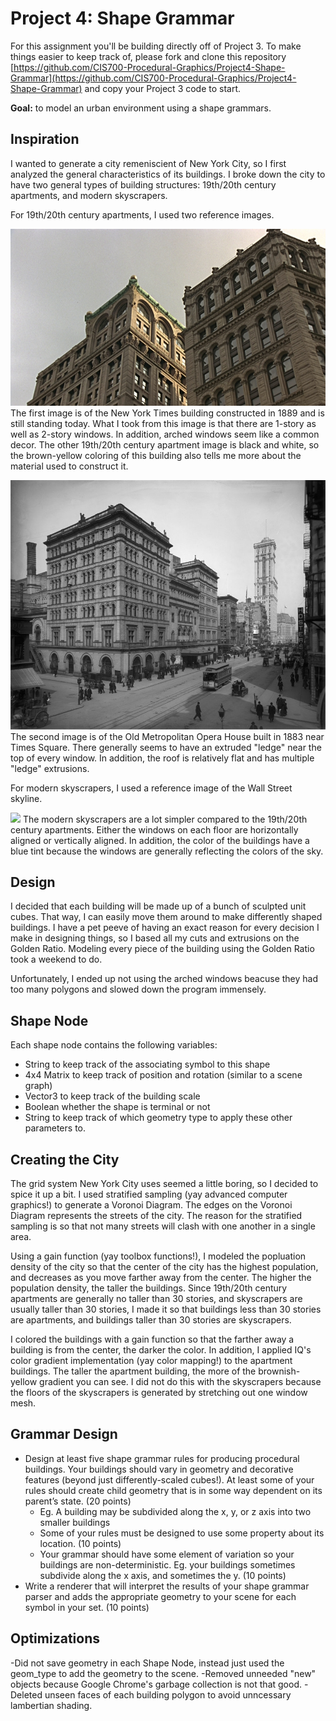 
# Project 4: Shape Grammar

For this assignment you'll be building directly off of Project 3. To make things easier to keep track of, please fork and clone this repository [https://github.com/CIS700-Procedural-Graphics/Project4-Shape-Grammar](https://github.com/CIS700-Procedural-Graphics/Project4-Shape-Grammar) and copy your Project 3 code to start.

**Goal:** to model an urban environment using a shape grammars. 

## Inspiration
I wanted to generate a city remeniscient of New York City, so I first analyzed the general characteristics of its buildings. I broke down the city to have two general types of building structures: 19th/20th century apartments, and modern skyscrapers.


For 19th/20th century apartments, I used two reference images.


![](./img/ref1.jpg)
The first image is of the New York Times building constructed in 1889 and is still standing today. What I took from this image is that there are 1-story as well as 2-story windows. In addition, arched windows seem like a common decor. The other 19th/20th century apartment image is black and white, so the brown-yellow coloring of this building also tells me more about the material used to construct it.


![](./img/ref2.jpg)
The second image is of the Old Metropolitan Opera House built in 1883 near Times Square. There generally seems to have an extruded "ledge" near the top of every window. In addition, the roof is relatively flat and has multiple "ledge" extrusions.


For modern skyscrapers, I used a reference image of the Wall Street skyline.


![](./images/ref3.jpg)
The modern skyscrapers are a lot simpler compared to the 19th/20th century apartments. Either the windows on each floor are horizontally aligned or vertically aligned. In addition, the color of the buildings have a blue tint because the windows are generally reflecting the colors of the sky.

## Design
I decided that each building will be made up of a bunch of sculpted unit cubes. That way, I can easily move them around to make differently shaped buildings. I have a pet peeve of having an exact reason for every decision I make in designing things, so I based all my cuts and extrusions on the Golden Ratio. Modeling every piece of the building using the Golden Ratio took a weekend to do.

Unfortunately, I ended up not using the arched windows beacuse they had too many polygons and slowed down the program immensely.

## Shape Node
Each shape node contains the following variables: 
- String to keep track of the associating symbol to this shape
- 4x4 Matrix to keep track of position and rotation (similar to a scene graph)
- Vector3 to keep track of the building scale 
- Boolean whether the shape is terminal or not
- String to keep track of which geometry type to apply these other parameters to.

## Creating the City
The grid system New York City uses seemed a little boring, so I decided to spice it up a bit. I used stratified sampling (yay advanced computer graphics!) to generate a Voronoi Diagram. The edges on the Voronoi Diagram represents the streets of the city. The reason for the stratified sampling is so that not many streets will clash with one another in a single area.


Using a gain function (yay toolbox functions!), I modeled the popluation density of the city so that the center of the city has the highest population, and decreases as you move farther away from the center. The higher the population density, the taller the buildings. Since 19th/20th century apartments are generally no taller than 30 stories, and skyscrapers are usually taller than 30 stories, I made it so that buildings less than 30 stories are apartments, and buildings taller than 30 stories are skyscrapers.


I colored the buildings with a gain function so that the farther away a building is from the center, the darker the color. In addition, I applied IQ's color gradient implementation (yay color mapping!) to the apartment buildings. The taller the apartment building, the more of the brownish-yellow gradient you can see. I did not do this with the skyscrapers because the floors of the skyscrapers is generated by stretching out one window mesh. 

## Grammar Design

- Design at least five shape grammar rules for producing procedural buildings. Your buildings should vary in geometry and decorative features (beyond just differently-scaled cubes!). At least some of your rules should create child geometry that is in some way dependent on its parent’s state. (20 points)
    - Eg. A building may be subdivided along the x, y, or z axis into two smaller buildings
    - Some of your rules must be designed to use some property about its location. (10 points)
    - Your grammar should have some element of variation so your buildings are non-deterministic.  Eg. your buildings sometimes subdivide along the x axis, and sometimes the y. (10 points)   
- Write a renderer that will interpret the results of your shape grammar parser and adds the appropriate geometry to your scene for each symbol in your set. (10 points)

## Optimizations
-Did not save geometry in each Shape Node, instead just used the geom_type to add the geometry to the scene.
-Removed unneeded "new" objects because Google Chrome's garbage collection is not that good.
-Deleted unseen faces of each building polygon to avoid unncessary lambertian shading.

